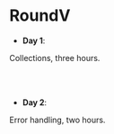 # RoundV

- **Day 1**:

Collections, three hours.

<br/><br/>


- **Day 2**:

Error handling, two hours.
